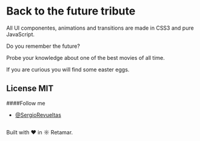 # Back to the future tribute

All UI componentes, animations and transitions are made in CSS3 and pure JavaScript.

Do you remember the future?

Probe your knowledge about one of the best movies of all time.

If you are curious you will find some easter eggs.

## License MIT

####Follow me
* [@SergioRevueltas](https://twitter.com/SergioRevueltas)

## 
Built with ♥ in ☼ Retamar.
